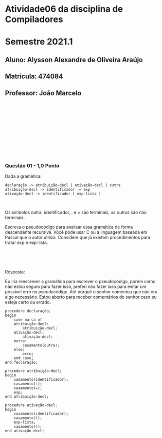 # Atividade06 da disciplina de Compiladores
# Semestre 2021.1


## Aluno:     Alysson Alexandre de Oliveira Araújo
## Matrícula: 474084
## Professor: João Marcelo

#



<br>
<br>
<br>

<br>
<br>
<br>
<br>
<br>
<br>

### Questão 01 - 1,0 Ponto

Dada a gramática:


~~~~
declaração -> atribuição-decl | ativação-decl | outra
atribuição-decl -> identificador := exp
ativação-decl -> identificador ( exp-lista )
~~~~

<br>


Os símbolos outra, identificador, : e = são terminais, os outros são não terminais.

Escreva o pseudocódigo para analisar essa gramática de forma descendente recursiva. Você pode usar C ou a linguagem baseada em Pascal que o autor utiliza. Considere que já existem procedimentos para tratar exp e exp-lista.



<br>
<br>
<br>

Resposta:

Eu iria reescrever a gramática para escrever o pseudocódigo, porém como não estou seguro para fazer isso, preferi não fazer isso para evitar um possível erro no pseudocódigo. Até porquê o senhor comentou que não era algo necessário. Estou aberto para receber comentários do senhor caso eu esteja certo ou errado.

```
procedure declaração;
begin
    case marca of
    atribuição-decl:
        atribuição-decl;
    ativação-decl:
        ativação-decl;
    outra:
        casamento(outra);
    else:
        erro;
    end case;
end feclaração;

procedure atribuição-decl;
begin
    casamento(identificador);
    casamento(:);
    casamento(=);
    exp;
end atribuição-decl;

procedure ativação-decl;
begin
    casamento(identificador);
    casamento(();
    exp-lista;
    casamento());
end ativação-decl;
```


